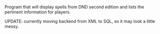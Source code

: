 Program that will display spells from DND second edition and lists the pertinent information for players.

UPDATE: currently moving backend from XML to SQL, so it may look a little messy.
